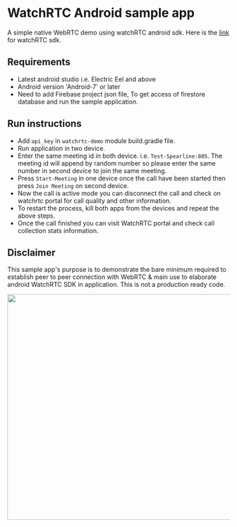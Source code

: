 
# WatchRTC Android sample app

A simple native WebRTC demo using watchRTC android sdk. Here is the [link] for watchRTC sdk.

## Requirements
- Latest android studio i.e. Electric Eel and above
- Android version 'Android-7' or later
- Need to add Firebase project json file, To get access of firestore database and run the sample application.

## Run instructions
- Add `api_key` in `watchrtc-demo` module build.gradle file.
- Run application in two device.
- Enter the same meeting id in both device. i.e. `Test-Spearline:805`. The meeting id will append by random number so please enter the same number in second device to join the same meeting.
- Press `Start-Meeting` in one device once the call have been started then press `Join Meeting` on second device.
- Now the call is active mode you can disconnect the call and check on watchrtc portal for call quality and other information.
- To restart the process, kill both apps from the devices and repeat the above steps.
- Once the call finished you can visit WatchRTC portal and check call collection stats information.

## Disclaimer
This sample app's purpose is to demonstrate the bare minimum required to establish peer to peer connection with WebRTC & main use to elaborate android WatchRTC SDK in application. 
This is not a production ready code. 

<p align="center">
  <img height="512" src="https://user-images.githubusercontent.com/77330472/228528826-f28ef847-610b-4193-b2c0-5b2a5fb3555b.jpg" />
</p>

[link]: https://github.com/testRTC/watchRTCSDK-Android


